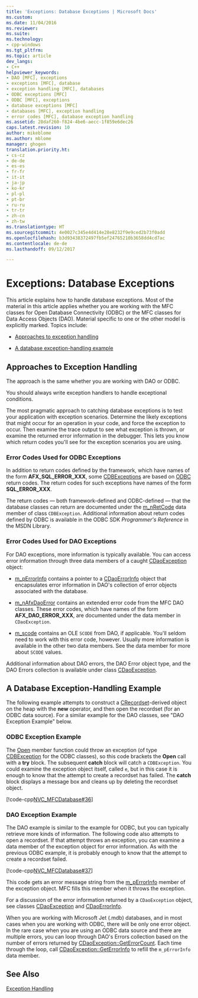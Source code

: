 ```yaml
---
title: 'Exceptions: Database Exceptions | Microsoft Docs'
ms.custom: 
ms.date: 11/04/2016
ms.reviewer: 
ms.suite: 
ms.technology:
- cpp-windows
ms.tgt_pltfrm: 
ms.topic: article
dev_langs:
- C++
helpviewer_keywords:
- DAO [MFC], exceptions
- exceptions [MFC], database
- exception handling [MFC], databases
- ODBC exceptions [MFC]
- ODBC [MFC], exceptions
- database exceptions [MFC]
- databases [MFC], exception handling
- error codes [MFC], database exception handling
ms.assetid: 28daf260-f824-4be6-aecc-1f859e6dec26
caps.latest.revision: 10
author: mikeblome
ms.author: mblome
manager: ghogen
translation.priority.ht:
- cs-cz
- de-de
- es-es
- fr-fr
- it-it
- ja-jp
- ko-kr
- pl-pl
- pt-br
- ru-ru
- tr-tr
- zh-cn
- zh-tw
ms.translationtype: HT
ms.sourcegitcommit: 4e0027c345e4d414e28e8232f9e9ced2b73f0add
ms.openlocfilehash: b3d93438372497fb5ef24765210b3658dd4cd7ac
ms.contentlocale: de-de
ms.lasthandoff: 09/12/2017

---
```

# <a name="exceptions-database-exceptions"></a>Exceptions: Database Exceptions
This article explains how to handle database exceptions. Most of the material in this article applies whether you are working with the MFC classes for Open Database Connectivity (ODBC) or the MFC classes for Data Access Objects (DAO). Material specific to one or the other model is explicitly marked. Topics include:  
  
-   [Approaches to exception handling](#_core_approaches_to_exception_handling)  
  
-   [A database exception-handling example](#_core_a_database_exception.2d.handling_example)  
  
##  <a name="_core_approaches_to_exception_handling"></a> Approaches to Exception Handling  
 The approach is the same whether you are working with DAO or ODBC.  
  
 You should always write exception handlers to handle exceptional conditions.  
  
 The most pragmatic approach to catching database exceptions is to test your application with exception scenarios. Determine the likely exceptions that might occur for an operation in your code, and force the exception to occur. Then examine the trace output to see what exception is thrown, or examine the returned error information in the debugger. This lets you know which return codes you'll see for the exception scenarios you are using.  
  
### <a name="error-codes-used-for-odbc-exceptions"></a>Error Codes Used for ODBC Exceptions  
 In addition to return codes defined by the framework, which have names of the form **AFX_SQL_ERROR_XXX**, some [CDBExceptions](../mfc/reference/cdbexception-class.md) are based on [ODBC](../data/odbc/odbc-basics.md) return codes. The return codes for such exceptions have names of the form **SQL_ERROR_XXX**.  
  
 The return codes — both framework-defined and ODBC-defined — that the database classes can return are documented under the [m_nRetCode](../mfc/reference/cdbexception-class.md#m_nretcode) data member of class `CDBException`. Additional information about return codes defined by ODBC is available in the ODBC SDK *Programmer's Reference* in the MSDN Library.  
  
### <a name="error-codes-used-for-dao-exceptions"></a>Error Codes Used for DAO Exceptions  
 For DAO exceptions, more information is typically available. You can access error information through three data members of a caught [CDaoException](../mfc/reference/cdaoexception-class.md) object:  
  
-   [m_pErrorInfo](../mfc/reference/cdaoexception-class.md#m_perrorinfo) contains a pointer to a [CDaoErrorInfo](../mfc/reference/cdaoerrorinfo-structure.md) object that encapsulates error information in DAO's collection of error objects associated with the database.  
  
-   [m_nAfxDaoError](../mfc/reference/cdaoexception-class.md#m_nafxdaoerror) contains an extended error code from the MFC DAO classes. These error codes, which have names of the form **AFX_DAO_ERROR_XXX**, are documented under the data member in `CDaoException`.  
  
-   [m_scode](../mfc/reference/cdaoexception-class.md#m_scode) contains an OLE `SCODE` from DAO, if applicable. You'll seldom need to work with this error code, however. Usually more information is available in the other two data members. See the data member for more about `SCODE` values.  
  
 Additional information about DAO errors, the DAO Error object type, and the DAO Errors collection is available under class [CDaoException](../mfc/reference/cdaoexception-class.md).  
  
##  <a name="_core_a_database_exception.2d.handling_example"></a> A Database Exception-Handling Example  
 The following example attempts to construct a [CRecordset](../mfc/reference/crecordset-class.md)-derived object on the heap with the **new** operator, and then open the recordset (for an ODBC data source). For a similar example for the DAO classes, see "DAO Exception Example" below.  
  
### <a name="odbc-exception-example"></a>ODBC Exception Example  
 The [Open](../mfc/reference/crecordset-class.md#open) member function could throw an exception (of type [CDBException](../mfc/reference/cdbexception-class.md) for the ODBC classes), so this code brackets the **Open** call with a **try** block. The subsequent **catch** block will catch a `CDBException`. You could examine the exception object itself, called `e`, but in this case it is enough to know that the attempt to create a recordset has failed. The **catch** block displays a message box and cleans up by deleting the recordset object.  
  
 [!code-cpp[NVC_MFCDatabase#36](../mfc/codesnippet/cpp/exceptions-database-exceptions_1.cpp)]  
  
### <a name="dao-exception-example"></a>DAO Exception Example  
 The DAO example is similar to the example for ODBC, but you can typically retrieve more kinds of information. The following code also attempts to open a recordset. If that attempt throws an exception, you can examine a data member of the exception object for error information. As with the previous ODBC example, it is probably enough to know that the attempt to create a recordset failed.  
  
 [!code-cpp[NVC_MFCDatabase#37](../mfc/codesnippet/cpp/exceptions-database-exceptions_2.cpp)]  
  
 This code gets an error message string from the [m_pErrorInfo](../mfc/reference/cdaoexception-class.md#m_perrorinfo) member of the exception object. MFC fills this member when it throws the exception.  
  
 For a discussion of the error information returned by a `CDaoException` object, see classes [CDaoException](../mfc/reference/cdaoexception-class.md) and [CDaoErrorInfo](../mfc/reference/cdaoerrorinfo-structure.md).  
  
 When you are working with Microsoft Jet (.mdb) databases, and in most cases when you are working with ODBC, there will be only one error object. In the rare case when you are using an ODBC data source and there are multiple errors, you can loop through DAO's Errors collection based on the number of errors returned by [CDaoException::GetErrorCount](../mfc/reference/cdaoexception-class.md#geterrorcount). Each time through the loop, call [CDaoException::GetErrorInfo](../mfc/reference/cdaoexception-class.md#geterrorinfo) to refill the `m_pErrorInfo` data member.  
  
## <a name="see-also"></a>See Also  
 [Exception Handling](../mfc/exception-handling-in-mfc.md)


